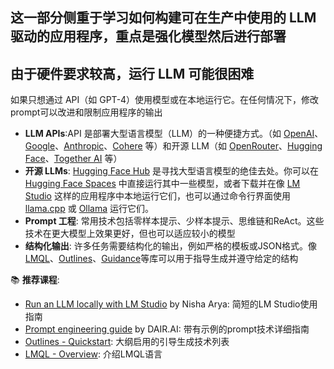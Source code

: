 ## 这一部分侧重于学习如何构建可在生产中使用的 LLM 驱动的应用程序，重点是强化模型然后进行部署
## 由于硬件要求较高，运行 LLM 可能很困难 
如果只想通过 API（如 GPT-4）使用模型或在本地运行它。在任何情况下，修改prompt可以改进和限制应用程序的输出

* **LLM APIs**:API 是部署大型语言模型（LLM）的一种便捷方式。（如 [OpenAI](https://platform.openai.com/)、[Google](https://cloud.google.com/vertex-ai/docs/generative-ai/learn/overview)、[Anthropic](https://docs.anthropic.com/claude/reference/getting-started-with-the-api)、[Cohere](https://docs.cohere.com/docs) 等）和开源 LLM（如 [OpenRouter](https://openrouter.ai/)、[Hugging Face](https://huggingface.co/inference-api)、[Together AI](https://www.together.ai/) 等）
* **开源 LLMs**: [Hugging Face Hub](https://huggingface.co/models) 是寻找大型语言模型的绝佳去处。你可以在 [Hugging Face Spaces](https://huggingface.co/spaces) 中直接运行其中一些模型，或者下载并在像 [LM Studio](https://lmstudio.ai/) 这样的应用程序中本地运行它们，也可以通过命令行界面使用 [llama.cpp](https://github.com/ggerganov/llama.cpp) 或 [Ollama](https://ollama.ai/) 运行它们。
* **Prompt 工程**: 常用技术包括零样本提示、少样本提示、思维链和ReAct。这些技术在更大模型上效果更好，但也可以适应较小的模型
* **结构化输出**: 许多任务需要结构化的输出，例如严格的模板或JSON格式。像[LMQL](https://lmql.ai/)、[Outlines](https://github.com/outlines-dev/outlines)、[Guidance](https://github.com/guidance-ai/guidance)等库可以用于指导生成并遵守给定的结构


📚 **推荐课程**:
* [Run an LLM locally with LM Studio](https://www.kdnuggets.com/run-an-llm-locally-with-lm-studio) by Nisha Arya: 简短的LM Studio使用指南
* [Prompt engineering guide](https://www.promptingguide.ai/) by DAIR.AI: 带有示例的prompt技术详细指南
* [Outlines - Quickstart](https://outlines-dev.github.io/outlines/quickstart/): 大纲启用的引导生成技术列表
* [LMQL - Overview](https://lmql.ai/docs/language/overview.html): 介绍LMQL语言
